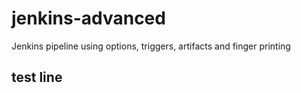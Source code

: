 # jenkins-advanced
Jenkins pipeline using options, triggers, artifacts and finger printing
## test line